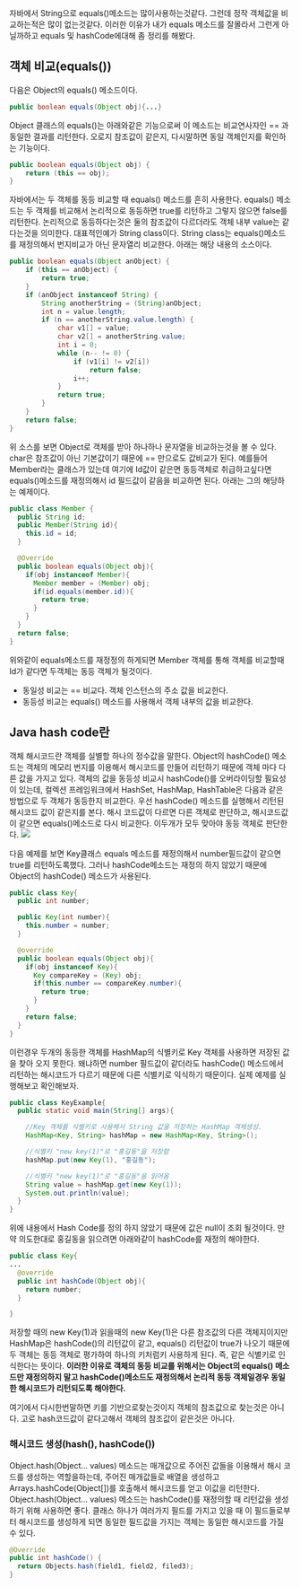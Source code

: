 자바에서 String으로 equals()메소드는 많이사용하는것같다. 그런데 정작 객체값을 비교하는적은 많이 없는것같다. 이러한 이유가 내가 equals 메소드를 잘몰라서 그런게 아닐까하고 equals 및 hashCode에대해 좀 정리를 해봤다.

## 객체 비교(equals())

다음은 Object의 equals() 메소드이다.
```java
public boolean equals(Object obj){...}
```

Object 클래스의 equals()는 아래와같은 기능으로써 이 메소드는 비교연사자인 == 과 동일한 결과를 리턴한다. 오로지 참조값이 같은지, 다시말하면 동일 객체인지를 확인하는 기능이다.
```java
public boolean equals(Object obj) {
    return (this == obj);
}
```

자바에서는 두 객체를 동등 비교할 때 equals() 메소드를 흔히 사용한다. equals() 메소드는 두 객체를 비교해서 논리적으로 동등하면 true를 리턴하고 그렇지 않으면 false를 리턴한다. 논리적으로 동등하다는것은 둘의 참조값이 다르더라도 객체 내부 value는 같다는것을 의미한다.
대표적인예가 String class이다. String class는 equals()메소드를 재정의해서 번지비교가 아닌 문자열리 비교한다. 아래는 해당 내용의 소스이다.
```java
public boolean equals(Object anObject) {
    if (this == anObject) {
        return true;
    }
    if (anObject instanceof String) {
        String anotherString = (String)anObject;
        int n = value.length;
        if (n == anotherString.value.length) {
            char v1[] = value;
            char v2[] = anotherString.value;
            int i = 0;
            while (n-- != 0) {
                if (v1[i] != v2[i])
                    return false;
                i++;
            }
            return true;
        }
    }
    return false;
}
```

위 소스를 보면 Object로 객체를 받아 하나하나 문자열을 비교하는것을 볼 수 있다. char은 참조값이 아닌 기본값이기 때문에 == 만으로도 값비교가 된다.
예를들어 Member라는 클래스가 있는데 여기에 Id값이 같은면 동등객체로 취급하고싶다면 equals()메소드를 재정의해서 id 필드값이 같음을 비교하면 된다. 아래는 그의 해당하는 예제이다.
```java
public class Member {
  public String id;
  public Member(String id){
    this.id = id;
  }

  @Override
  public boolean equals(Object obj){
    if(obj instanceof Member){
      Member member = (Member) obj;
      if(id.equals(member.id)){
        return true;
      }
    }
  }
  return false;
}
```
위와같이 equals메소드를 재정정의 하게되면 Member 객체를 통해 객체를 비교할때 Id가 같다면 두객체는 동등 객체가 될것이다.

* 동일성 비교는 == 비교다. 객체 인스턴스의 주소 값을 비교한다.
* 동등성 비교는 equals() 메소드를 사용해서 객체 내부의 값을 비교한다.

## Java hash code란
객체 해시코드란 객체를 실별할 하나의 정수값을 말한다. Object의 hashCode() 메소드는 객체의 메모리 번지를 이용해서 해시코드를 만들어 리턴하기 때문에 객체 마다 다른 값을 가지고 있다. 객체의 값을 동등성 비교시 hashCode()를 오버라이딩할 필요성이 있는데, 컬렉션 프레임워크에서 HashSet, HashMap, HashTable은 다음과 같은 방법으로 두 객체가 동등한지 비교한다.
우선 hashCode() 메소드를 실행해서 리턴된 해시코드 값이 같은지를 본다. 해시 코드값이 다르면 다른 객체로 판단하고, 해시코드값이 같으면 equals()메소드로 다시 비교한다. 이두개가 모두 맞아야 동등 객체로 판단한다.
![](https://i.imgur.com/dShPCEh.png)

다음 예제를 보면 Key클래스 equals 메소드를 재정의해서 number필드값이 같으면 true를 리턴하도록했다. 그러나 hashCode메소드는 재정의 하지 않았기 때문에 Object의 hashCode() 메소드가 사용된다.

```java
public class Key{
  public int number;

  public Key(int number){
    this.number = number;
  }

  @override
  public boolean equals(Object obj){
    if(obj instanceof Key){
      Key compareKey = (Key) obj;
      if(this.number == compareKey.number){
        return true;
      }
    }
    return false;
  }
}
```

이런경우 두개의 동등한 객체를 HashMap의 식별키로 Key 객체를 사용하면 저장된 값을 찾아 오지 못한다. 왜냐하면 number 필드값이 같더라도 hashCode() 메소드에서 리턴하는 해시코드가 다르기 때문에 다른 식별키로 익식하기 때문이다. 실제 예제를 실행해보고 확인해보자.

```java
public class KeyExample{
  public static void main(String[] args){

    //Key 객체를 식별키로 사용해서 String 값을 저장하는 HashMap 객체생성.
    HashMap<Key, String> hashMap = new HashMap<Key, String>();

    //식별키 "new key(1)"로 "홍길동"을 저장함
    hashMap.put(new Key(1), "홍길동");

    //식별키 "new key(1)"로 "홍길동"을 읽어옴
    String value = hashMap.get(new Key(1));
    System.out.println(value);
  }
}
```
위에 내용에서 Hash Code를 정의 하지 않았기 때문에 값은 null이 조회 될것이다. 만약 의도한대로 홍길동을 읽으려면 아래와같이 hashCode를 재정의 해야한다.

```java
public class Key{
...
  @override
  public int hashCode(Object obj){
    return number;
  }

}
```
저장할 때의 new Key(1)과 읽을때의 new Key(1)은 다른 참조값의 다른 객체지이지만 HashMap은 hashCode()의 리턴값이 같고, equals() 리턴값이 true가 나오기 때문에 두 객체는 동등 객체로 평가하여 하나의 키처럼키 사용하게 된다. 즉, 같은 식별키로 인식한다는 뜻이다. **이러한 이유로 객체의 동등 비교를 위해서는 Object의 equals() 메소드만 재정의하지 말고 hashCode()메소드도 재정의해서 논리적 동등 객체일경우 동일한 해시코드가 리턴되도록 해야한다.**

여기에서 다시한번말하면 키를 기반으로찾는것이지 객체의 참조값으로 찾는것은 아니다. 고로 hash코드값이 같다고해서 객체의 참조값이 같은것은 아니다.

### 해시코드 생성(hash(), hashCode())
Object.hash(Object... values) 메소드는 매개값으로 주어진 값들을 이용해서 해시 코드를 생성하는 역할을하는데, 주어진 매개값들로 배열을 생성하고 Arrays.hashCode(Object[])를 호출해서 해시코드를 얻고 이값을 리턴한다. Object.hash(Object... values) 메소드는 hashCode()를 재정의할 때 리턴값을 생성하기 위해 사용하면 좋다. 클래스 하나가 여러가지 필드를 가지고 있을 때 이 필드들로부터 해시코드를 생성하게 되면 동일한 필드값을 가지는 객체는 동일한 해시코드를 가질 수 있다.

```java
@Override
public int hashCode() {
  return Objects.hash(field1, field2, filed3);
}
```
